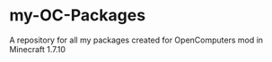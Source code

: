 # my-OC-Packages
A repository for all my packages created for OpenComputers mod in Minecraft 1.7.10
